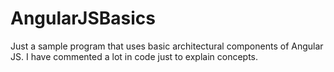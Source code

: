 # AngularJSBasics
Just a sample program that uses basic architectural components of Angular JS. I have commented a lot in code just to explain concepts.
